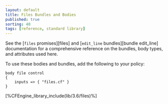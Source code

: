 ```yaml
---
layout: default
title: Files Bundles and Bodies
published: true
sorting: 40
tags: [reference, standard library]
---
```


See the [`files` promises][files] and [`edit_line` bundles][bundle edit_line] 
documentation for a comprehensive reference on
the bundles, body types, and attributes used here.

To use these bodies and bundles, add the following to your policy:

```cf3
body file control
{
	inputs => { "files.cf" }
}
```


[%CFEngine_library_include(lib/3.6/files)%]
